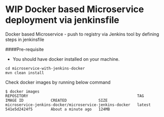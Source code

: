 
# WIP Docker based Microservice deployment via jenkinsfile
Docker based Microservice - push to registry via Jenkins tool by defining steps in jenkinsfile

####Pre-requisite 
* You should have docker installed on your machine.

```$xslt
cd microservice-with-jenkins-docker
mvn clean install
```

Check docker images by running below command
```$xslt
$ docker images
REPOSITORY                                                TAG                 IMAGE ID            CREATED              SIZE
microservice-jenkins-docker/microservice-jenkins-docker   latest              541e5d2424f5        About a minute ago   124MB
```



